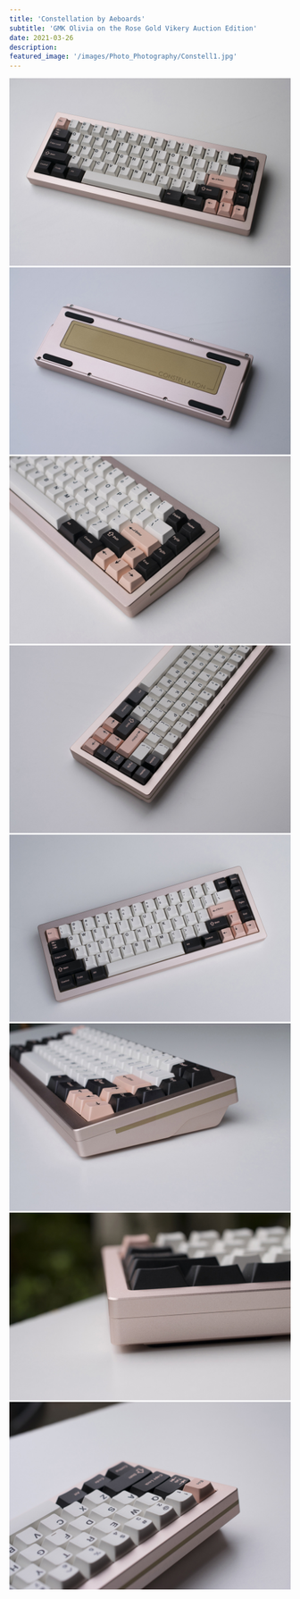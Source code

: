 ```yaml
---
title: 'Constellation by Aeboards'
subtitle: 'GMK Olivia on the Rose Gold Vikery Auction Edition'
date: 2021-03-26
description: 
featured_image: '/images/Photo_Photography/Constell1.jpg'
---
```



<div class="gallery" data-columns="2">
    <img src="/images/Photo_Photography/Constell1.jpg">
    <img src="/images/Photo_Photography/Constell2.jpg">
    <img src="/images/Photo_Photography/Constell3.jpg">
    <img src="/images/Photo_Photography/Constell5a.jpg">
    <img src="/images/Photo_Photography/Constell6.jpg">
    <img src="/images/Photo_Photography/Constell7.jpg">
    <img src="/images/Photo_Photography/Constell8.jpg">
    <img src="/images/Photo_Photography/Constell9.jpg">
</div>
